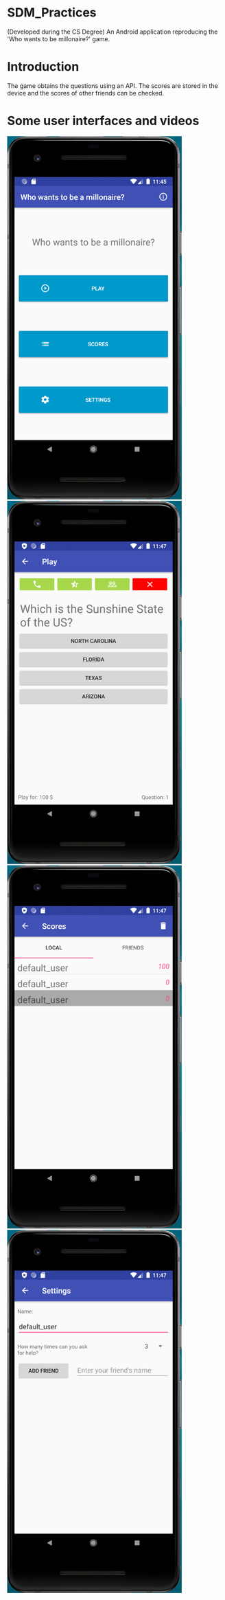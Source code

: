 # SDM_Practices
(Developed during the CS Degree) An Android application reproducing the 'Who wants to be millonaire?' game.

# Introduction
The game obtains the questions using an API. The scores are stored in the device and the scores of other friends can be checked.

# Some user interfaces and videos

![](images/menu.png)
![](images/question.png)
![](images/scores.png)
![](images/settings.png)